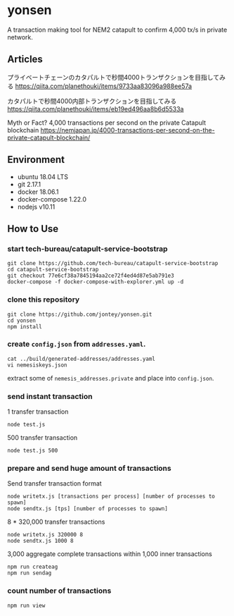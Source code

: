 # yonsen

A transaction making tool for NEM2 catapult to confirm 4,000 tx/s in private network.

## Articles

プライベートチェーンのカタパルトで秒間4000トランザクションを目指してみる
https://qiita.com/planethouki/items/9733aa83096a988ee57a

カタパルトで秒間4000内部トランザクションを目指してみる
https://qiita.com/planethouki/items/eb19ed496aa8b6d5533a

Myth or Fact? 4,000 transactions per second on the private Catapult blockchain
https://nemjapan.jp/4000-transactions-per-second-on-the-private-catapult-blockchain/

## Environment

- ubuntu 18.04 LTS
- git 2.17.1
- docker 18.06.1
- docker-compose 1.22.0
- nodejs v10.11

## How to Use

### start tech-bureau/catapult-service-bootstrap

```
git clone https://github.com/tech-bureau/catapult-service-bootstrap
cd catapult-service-bootstrap
git checkout 77e6cf38a7845194aa2ce72f4ed4d87e5ab791e3
docker-compose -f docker-compose-with-explorer.yml up -d
```

### clone this repository

```
git clone https://github.com/jontey/yonsen.git
cd yonsen
npm install
```

### create `config.json` from `addresses.yaml`.


```
cat ../build/generated-addresses/addresses.yaml
vi nemesiskeys.json
```

extract some of `nemesis_addresses.private` and place into `config.json`.

### send instant transaction

1 transfer transaction

```
node test.js
```

500 transfer transaction

```
node test.js 500
```

### prepare and send huge amount of transactions

Send transfer transaction format
```
node writetx.js [transactions per process] [number of processes to spawn]
node sendtx.js [tps] [number of processes to spawn]
```

8 * 320,000 transfer transactions

```
node writetx.js 320000 8
node sendtx.js 1000 8
```

3,000 aggregate complete transactions within 1,000 inner transactions

```
npm run createag
npm run sendag
```

### count number of transactions

```
npm run view
```
